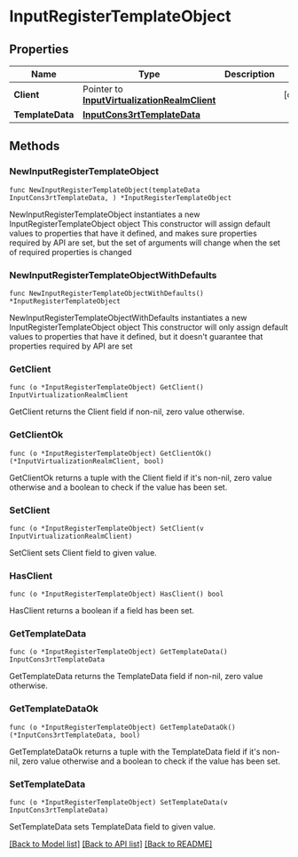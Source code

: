 # InputRegisterTemplateObject

## Properties

Name | Type | Description | Notes
------------ | ------------- | ------------- | -------------
**Client** | Pointer to [**InputVirtualizationRealmClient**](InputVirtualizationRealmClient.md) |  | [optional] 
**TemplateData** | [**InputCons3rtTemplateData**](InputCons3rtTemplateData.md) |  | 

## Methods

### NewInputRegisterTemplateObject

`func NewInputRegisterTemplateObject(templateData InputCons3rtTemplateData, ) *InputRegisterTemplateObject`

NewInputRegisterTemplateObject instantiates a new InputRegisterTemplateObject object
This constructor will assign default values to properties that have it defined,
and makes sure properties required by API are set, but the set of arguments
will change when the set of required properties is changed

### NewInputRegisterTemplateObjectWithDefaults

`func NewInputRegisterTemplateObjectWithDefaults() *InputRegisterTemplateObject`

NewInputRegisterTemplateObjectWithDefaults instantiates a new InputRegisterTemplateObject object
This constructor will only assign default values to properties that have it defined,
but it doesn't guarantee that properties required by API are set

### GetClient

`func (o *InputRegisterTemplateObject) GetClient() InputVirtualizationRealmClient`

GetClient returns the Client field if non-nil, zero value otherwise.

### GetClientOk

`func (o *InputRegisterTemplateObject) GetClientOk() (*InputVirtualizationRealmClient, bool)`

GetClientOk returns a tuple with the Client field if it's non-nil, zero value otherwise
and a boolean to check if the value has been set.

### SetClient

`func (o *InputRegisterTemplateObject) SetClient(v InputVirtualizationRealmClient)`

SetClient sets Client field to given value.

### HasClient

`func (o *InputRegisterTemplateObject) HasClient() bool`

HasClient returns a boolean if a field has been set.

### GetTemplateData

`func (o *InputRegisterTemplateObject) GetTemplateData() InputCons3rtTemplateData`

GetTemplateData returns the TemplateData field if non-nil, zero value otherwise.

### GetTemplateDataOk

`func (o *InputRegisterTemplateObject) GetTemplateDataOk() (*InputCons3rtTemplateData, bool)`

GetTemplateDataOk returns a tuple with the TemplateData field if it's non-nil, zero value otherwise
and a boolean to check if the value has been set.

### SetTemplateData

`func (o *InputRegisterTemplateObject) SetTemplateData(v InputCons3rtTemplateData)`

SetTemplateData sets TemplateData field to given value.



[[Back to Model list]](../README.md#documentation-for-models) [[Back to API list]](../README.md#documentation-for-api-endpoints) [[Back to README]](../README.md)


